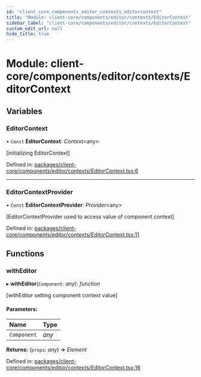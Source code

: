 ```yaml
---
id: "client_core_components_editor_contexts_editorcontext"
title: "Module: client-core/components/editor/contexts/EditorContext"
sidebar_label: "client-core/components/editor/contexts/EditorContext"
custom_edit_url: null
hide_title: true
---
```


# Module: client-core/components/editor/contexts/EditorContext

## Variables

### EditorContext

• `Const` **EditorContext**: *Context*<any\>

[initializing EditorContext]

Defined in: [packages/client-core/components/editor/contexts/EditorContext.tsx:6](https://github.com/xr3ngine/xr3ngine/blob/9d253dc38/packages/client-core/components/editor/contexts/EditorContext.tsx#L6)

___

### EditorContextProvider

• `Const` **EditorContextProvider**: *Provider*<any\>

[EditorContextProvider used to access value of component context]

Defined in: [packages/client-core/components/editor/contexts/EditorContext.tsx:11](https://github.com/xr3ngine/xr3ngine/blob/9d253dc38/packages/client-core/components/editor/contexts/EditorContext.tsx#L11)

## Functions

### withEditor

▸ **withEditor**(`Component`: *any*): *function*

[withEditor setting component context value]

#### Parameters:

Name | Type |
:------ | :------ |
`Component` | *any* |

**Returns:** (`props`: *any*) => *Element*

Defined in: [packages/client-core/components/editor/contexts/EditorContext.tsx:16](https://github.com/xr3ngine/xr3ngine/blob/9d253dc38/packages/client-core/components/editor/contexts/EditorContext.tsx#L16)

